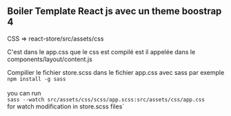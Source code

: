 
Boiler Template React js avec un theme boostrap 4
--

CSS => react-store/src/assets/css
 
C'est dans le app.css que le css est compilé est il appelée dans le components/layout/content.js

Compiller le fichier store.scss dans le fichier app.css avec sass par exemple
<br>
``npm install -g sass``
<br>
<br>
you can run <br>
``sass --watch src/assets/css/scss/app.scss:src/assets/css/app.css`` <br> 
for watch modification in store.scss files`
